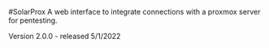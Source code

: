 #SolarProx
A web interface to integrate connections with a proxmox server for pentesting.

Version 2.0.0 - released 5/1/2022
